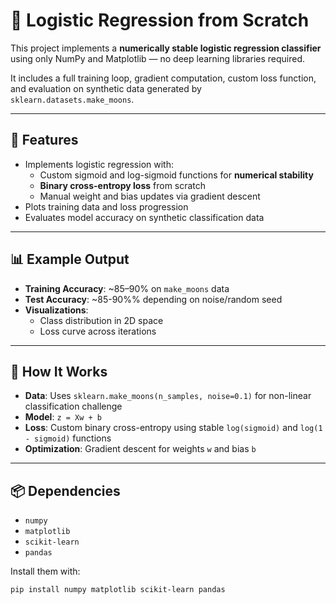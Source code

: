 # 🧠 Logistic Regression from Scratch

This project implements a **numerically stable logistic regression classifier** using only NumPy and Matplotlib — no deep learning libraries required.

It includes a full training loop, gradient computation, custom loss function, and evaluation on synthetic data generated by `sklearn.datasets.make_moons`.

---

## 🚀 Features

- Implements logistic regression with:
  - Custom sigmoid and log-sigmoid functions for **numerical stability**
  - **Binary cross-entropy loss** from scratch
  - Manual weight and bias updates via gradient descent
- Plots training data and loss progression
- Evaluates model accuracy on synthetic classification data

---

## 📊 Example Output

- **Training Accuracy**: ~85–90% on `make_moons` data  
- **Test Accuracy**: ~85-90%% depending on noise/random seed  
- **Visualizations**:
  - Class distribution in 2D space
  - Loss curve across iterations

---

## 🧪 How It Works

- **Data**: Uses `sklearn.make_moons(n_samples, noise=0.1)` for non-linear classification challenge
- **Model**: `z = Xw + b`  
- **Loss**: Custom binary cross-entropy using stable `log(sigmoid)` and `log(1 - sigmoid)` functions
- **Optimization**: Gradient descent for weights `w` and bias `b`

---

## 📦 Dependencies

- `numpy`
- `matplotlib`
- `scikit-learn`
- `pandas`

Install them with:

```bash
pip install numpy matplotlib scikit-learn pandas

